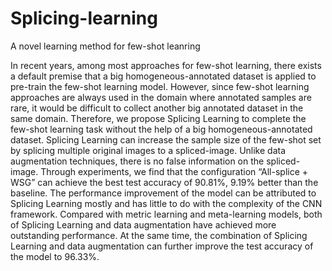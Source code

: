 # Splicing-learning
A novel learning method for few-shot leanring


In recent years, among most approaches for few-shot learning, there exists a default premise that a big homogeneous-annotated dataset is applied to pre-train the few-shot learning model. However, since few-shot learning approaches are always used in the domain where annotated samples are rare, it would be difficult to collect another big annotated dataset in the same domain. Therefore, we propose Splicing Learning to complete the few-shot learning task without the help of a big homogeneous-annotated dataset. Splicing Learning can increase the sample size of the few-shot set by splicing multiple original images to a spliced-image. Unlike data augmentation techniques, there is no false information on the spliced-image. Through experiments, we find that the configuration “All-splice + WSG” can achieve the best test accuracy of 90.81%, 9.19% better than the baseline. The performance improvement of the model can be attributed to Splicing Learning mostly and has little to do with the complexity of the CNN framework. Compared with metric learning and meta-learning models, both of Splicing Learning and data augmentation have achieved more outstanding performance. At the same time, the combination of Splicing Learning and data augmentation can further improve the test accuracy of the model to 96.33%.
